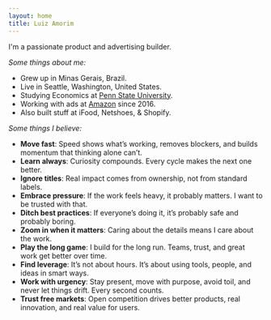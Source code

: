 ```yaml
---
layout: home
title: Luiz Amorim
---
```

I'm a passionate product and advertising builder.

_Some things about me:_

- Grew up in Minas Gerais, Brazil.
- Live in Seattle, Washington, United States.
- Studying Economics at [Penn State University](https://www.psu.edu/).
- Working with ads at [Amazon](https://www.linkedin.com/in/luizamorim/) since 2016.
- Also built stuff at iFood, Netshoes, & Shopify.

_Some things I believe:_

- **Move fast**: Speed shows what’s working, removes blockers, and builds momentum that thinking alone can’t.
- **Learn always**: Curiosity compounds. Every cycle makes the next one better.
- **Ignore titles**: Real impact comes from ownership, not from standard labels.
- **Embrace pressure**: If the work feels heavy, it probably matters. I want to be trusted with that.
- **Ditch best practices**: If everyone’s doing it, it’s probably safe and probably boring.
- **Zoom in when it matters**: Caring about the details means I care about the work.
- **Play the long game**: I build for the long run. Teams, trust, and great work get better over time.
- **Find leverage**: It’s not about hours. It’s about using tools, people, and ideas in smart ways.
- **Work with urgency**: Stay present, move with purpose, avoid toil, and never let things drift. Every second counts.
- **Trust free markets**: Open competition drives better products, real innovation, and real value for users.
